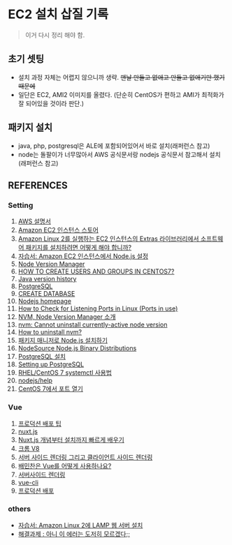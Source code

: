 # EC2 설치 삽질 기록
> 이거 다시 정리 해야 함.

## 초기 셋팅
- 설치 과정 자체는 어렵지 않으니까 생략. ~~맨날 만들고 없애고 만들고 없애기만 했기 때문에~~
- 일단은 EC2, AMI2 이미지를 올렸다. (단순히 CentOS가 편하고 AMI가 최적화가 잘 되어있을 것이라 판단.)

## 패키지 설치
- java, php, postgresql은 ALE에 포함되어있어서 바로 설치(래퍼런스 참고)
- node는 돌팔이가 너무많아서 AWS 공식문서랑 nodejs 공식문서 참고해서 설치(래퍼런스 참고)

## REFERENCES
### Setting
1. [AWS 설명서](https://docs.aws.amazon.com/)
2. [Amazon EC2 인스턴스 스토어](https://docs.aws.amazon.com/ko_kr/AWSEC2/latest/UserGuide/InstanceStorage.html)
3. [Amazon Linux 2를 실행하는 EC2 인스턴스의 Extras 라이브러리에서 소프트웨어 패키지를 설치하려면 어떻게 해야 합니까?](https://aws.amazon.com/ko/premiumsupport/knowledge-center/ec2-install-extras-library-software/)
4. [자습서: Amazon EC2 인스턴스에서 Node.js 설정](https://docs.aws.amazon.com/ko_kr/sdk-for-javascript/v2/developer-guide/setting-up-node-on-ec2-instance.html)
5. [Node Version Manager](https://github.com/nvm-sh/nvm/blob/master/README.md#installing-and-updating)
6. [HOW TO CREATE USERS AND GROUPS IN CENTOS7?](https://manage.accuwebhosting.com/knowledgebase/2959/How-to-create-users-and-groups-in-CentOS7.html)
7. [Java version history](https://en.wikipedia.org/wiki/Java_version_history)
8. [PostgreSQL](https://en.wikipedia.org/wiki/PostgreSQL)
9. [CREATE DATABASE](https://www.postgresql.org/docs/10/sql-createdatabase.html)
10. [Nodejs homepage](https://nodejs.org/ko/)
11. [How to Check for Listening Ports in Linux (Ports in use)](https://linuxize.com/post/check-listening-ports-linux/)
12. [NVM, Node Version Manager 소개](https://dgkim5360.tistory.com/entry/node-version-manager-introduction)
13. [nvm: Cannot uninstall currently-active node version](https://stackoverflow.com/questions/38775287/nvm-cannot-uninstall-currently-active-node-version)
14. [How to uninstall nvm?](https://github.com/nvm-sh/nvm/issues/298)
15. [패키지 매니저로 Node.js 설치하기](https://nodejs.org/ko/download/package-manager/#debian-and-ubuntu-based-linux-distributions-enterprise-linux-fedora-and-snap-packages)
16. [NodeSource Node.js Binary Distributions](https://github.com/nodesource/distributions/blob/master/README.md)
17. [PostgreSQL 설치](https://www.lesstif.com/pages/viewpage.action?pageId=31850584)
18. [Setting up PostgreSQL](https://github.com/snowplow/snowplow/wiki/Setting-up-PostgreSQL)
19. [RHEL/CentOS 7 systemctl 사용법](https://www.lesstif.com/pages/viewpage.action?pageId=24445064)
20. [nodejs/help](https://github.com/nodejs/help/wiki/Installation)
21. [CentOS 7에서 포트 열기](https://okky.kr/article/276568)

### Vue
1. [프로덕션 배포 팁](https://kr.vuejs.org/v2/guide/deployment.html)
2. [nuxt.js](https://github.com/nuxt/nuxt.js)
3. [Nuxt.js 개념부터 설치까지 빠르게 배우기](https://kdydesign.github.io/2019/04/10/nuxtjs-tutorial/)
4. [크롬 V8](https://ko.wikipedia.org/wiki/%ED%81%AC%EB%A1%AC_V8)
5. [서버 사이드 렌더링 그리고 클라이언트 사이드 렌더링](https://asfirstalways.tistory.com/244)
6. [배민찬은 Vue를 어떻게 사용하나요?](http://woowabros.github.io/experience/2018/06/07/vue-story-of-baminchan.html?utm_source=gaerae.com&utm_campaign=%EA%B0%9C%EB%B0%9C%EC%9E%90%EC%8A%A4%EB%9F%BD%EB%8B%A4&utm_medium=social&fbclid=IwAR0kxdbbS9Wtqe_iO6SgrlddeMK9Tm3NayExOp_Qqyhvv7H2q4TWbxS2F-8)
7. [서버사이드 렌더링](https://kr.vuejs.org/v2/guide/ssr.html)
8. [vue-cli](https://github.com/vuejs/vue-cli)
9. [프로덕션 배포](https://ko.nuxtjs.org/guide/commands/#%ED%94%84%EB%A1%9C%EB%8D%95%EC%85%98-%EB%B0%B0%ED%8F%AC)

### others
- [자습서: Amazon Linux 2에 LAMP 웹 서버 설치](https://docs.aws.amazon.com/ko_kr/AWSEC2/latest/UserGuide/ec2-lamp-amazon-linux-2.html)
- [해결과제 : 아니 이 에러는 도저히 모르겠다;;](https://stackoverflow.com/questions/31472755/sudo-npm-command-not-found)
